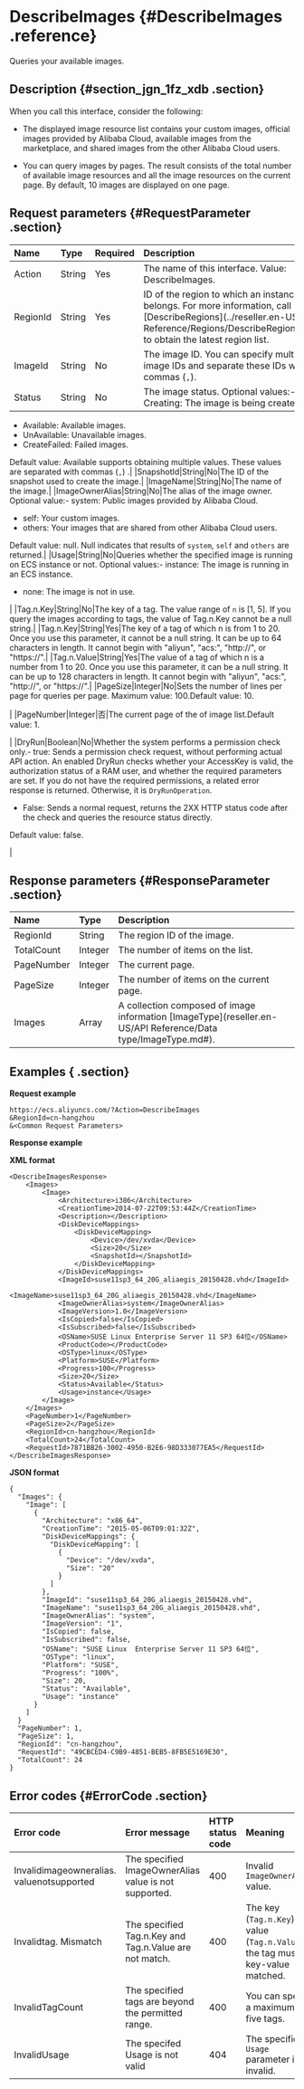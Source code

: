 # DescribeImages {#DescribeImages .reference}

Queries your available images.

## Description {#section_jgn_1fz_xdb .section}

When you call this interface, consider the following:

-   The displayed image resource list contains your custom images, official images provided by Alibaba Cloud, available images from the marketplace, and shared images from the other Alibaba Cloud users.

-   You can query images by pages. The result consists of the total number of available image resources and all the image resources on the current page. By default, 10 images are displayed on one page.


## Request parameters {#RequestParameter .section}

|Name|Type|Required|Description|
|:---|:---|:-------|:----------|
|Action|String|Yes|The name of this interface. Value: DescribeImages.|
|RegionId|String|Yes|ID of the region to which an instance belongs. For more information, call [DescribeRegions](../reseller.en-US/API Reference/Regions/DescribeRegions.md#) to obtain the latest region list.|
|ImageId|String|No|The image ID. You can specify multiple image IDs and separate these IDs with commas \(`,`\).|
|Status|String|No|The image status. Optional values:-   Creating: The image is being created.
-   Available: Available images.
-   UnAvailable: Unavailable images.
-   CreateFailed: Failed images.

Default value: Available supports obtaining multiple values. These values are separated with commas \(`,`\) .|
|SnapshotId|String|No|The ID of the snapshot used to create the image.|
|ImageName|String|No|The name of the image.|
|ImageOwnerAlias|String|No|The alias of the image owner. Optional value:-   system: Public images provided by Alibaba Cloud.
-   self: Your custom images.
-   others: Your images that are shared from other Alibaba Cloud users.

Default value: null. Null indicates that results of `system`, `self` and `others` are returned.|
|Usage|String|No|Queries whether the specified image is running on ECS instance or not. Optional values:-   instance: The image is running in an ECS instance.
-   none: The image is not in use.

|
|Tag.n.Key|String|No|The key of a tag. The value range of `n` is \[1, 5\]. If you query the images according to tags, the value of Tag.n.Key cannot be a null string.|
|Tag.n.Key|String|Yes|The key of a tag of which n is from 1 to 20. Once you use this parameter, it cannot be a null string. It can be up to 64 characters in length. It cannot begin with "aliyun", "acs:", "http://", or "https://".|
|Tag.n.Value|String|Yes|The value of a tag of which n is a number from 1 to 20. Once you use this parameter, it can be a null string. It can be up to 128 characters in length. It cannot begin with "aliyun", "acs:", "http://", or "https://".|
|PageSize|Integer|No|Sets the number of lines per page for queries per page. Maximum value: 100.Default value: 10.

|
|PageNumber|Integer|否|The current page of the of image list.Default value: 1.

|
|DryRun|Boolean|No|Whether the system performs a permission check only.-   true: Sends a permission check request, without performing actual API action. An enabled DryRun checks whether your AccessKey is valid, the authorization status of a RAM user, and whether the required parameters are set. If you do not have the required permissions, a related error response is returned. Otherwise, it is `DryRunOperation`.
-   False: Sends a normal request, returns the 2XX HTTP status code after the check and queries the resource status directly.

Default value: false.

|

## Response parameters {#ResponseParameter .section}

|Name|Type|Description|
|:---|:---|:----------|
|RegionId|String|The region ID of the image.|
|TotalCount|Integer|The number of items on the list.|
|PageNumber|Integer|The current page.|
|PageSize|Integer|The number of items on the current page.|
|Images|Array|A collection composed of image information [ImageType](reseller.en-US/API Reference/Data type/ImageType.md#).|

## Examples { .section}

**Request example** 

```
https://ecs.aliyuncs.com/?Action=DescribeImages
&RegionId=cn-hangzhou
&<Common Request Parameters>
```

**Response example** 

**XML format**

```
<DescribeImagesResponse>
    <Images>
        <Image>
            <Architecture>i386</Architecture>
            <CreationTime>2014-07-22T09:53:44Z</CreationTime>
            <Description></Description>
            <DiskDeviceMappings>
                <DiskDeviceMapping>
                    <Device>/dev/xvda</Device>
                    <Size>20</Size>
                    <SnapshotId></SnapshotId>
                </DiskDeviceMapping>
            </DiskDeviceMappings>
            <ImageId>suse11sp3_64_20G_aliaegis_20150428.vhd</ImageId>            
            <ImageName>suse11sp3_64_20G_aliaegis_20150428.vhd</ImageName>
            <ImageOwnerAlias>system</ImageOwnerAlias>
            <ImageVersion>1.0</ImageVersion>
            <IsCopied>false</IsCopied>
            <IsSubscribed>false</IsSubscribed>
            <OSName>SUSE Linux Enterprise Server 11 SP3 64位</OSName>
            <ProductCode></ProductCode>
            <OSType>linux</OSType>
            <Platform>SUSE</Platform>
            <Progress>100</Progress>
            <Size>20</Size>
            <Status>Available</Status>
            <Usage>instance</Usage>
        </Image>
    </Images>
    <PageNumber>1</PageNumber>
    <PageSize>2</PageSize>
    <RegionId>cn-hangzhou</RegionId>
    <TotalCount>24</TotalCount>
    <RequestId>7871BB26-3002-4950-B2E6-98D333077EA5</RequestId>
</DescribeImagesResponse>
```

 **JSON format** 

```
{
  "Images": {
    "Image": [
      {
        "Architecture": "x86_64",
        "CreationTime": "2015-05-06T09:01:32Z",
        "DiskDeviceMappings": {
          "DiskDeviceMapping": [
            {
              "Device": "/dev/xvda",
              "Size": "20"
            }
          ]
        },
        "ImageId": "suse11sp3_64_20G_aliaegis_20150428.vhd",
        "ImageName": "suse11sp3_64_20G_aliaegis_20150428.vhd",
        "ImageOwnerAlias": "system",
        "ImageVersion": "1",
        "IsCopied": false,
        "IsSubscribed": false,
        "OSName": "SUSE Linux  Enterprise Server 11 SP3 64位",
        "OSType": "linux",
        "Platform": "SUSE",
        "Progress": "100%",
        "Size": 20,
        "Status": "Available",
        "Usage": "instance"
      }
    ]
  }
  "PageNumber": 1,
  "PageSize": 1,
  "RegionId": "cn-hangzhou",
  "RequestId": "49CBCED4-C9B9-4851-BEB5-8FB5E5169E30",
  "TotalCount": 24
}
```

## Error codes {#ErrorCode .section}

|Error code|Error message |HTTP status code |Meaning|
|:---------|:-------------|:----------------|:------|
|Invalidimageowneralias. valuenotsupported|The specified ImageOwnerAlias value is not supported.|400|Invalid `ImageOwnerAlias` value.|
|Invalidtag. Mismatch|The specified Tag.n.Key and Tag.n.Value are not match.|400|The key \(`Tag.n.Key`\) and value \(`Tag.n.Value`\) of the tag must be key-value matched.|
|InvalidTagCount|The specified tags are beyond the permitted range.|400|You can specify a maximum of five tags.|
|InvalidUsage|The specifed Usage is not valid|404|The specified `Usage` parameter is invalid.|

